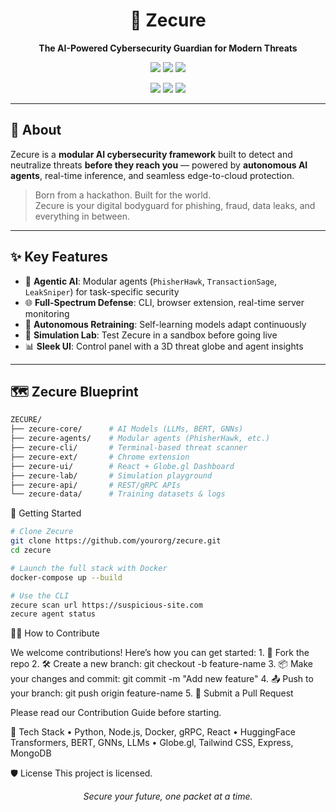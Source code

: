 <h1 align="center">
  🔐 Zecure
</h1>

<p align="center"><b>The AI-Powered Cybersecurity Guardian for Modern Threats</b></p>

<p align="center">
  <img src="https://img.shields.io/badge/build-passing-brightgreen" />
  <img src="https://img.shields.io/github/stars/yourorg/zecure?style=social" />
  <img src="https://img.shields.io/github/license/yourorg/zecure?color=blueviolet" />
</p>

<p align="center">
  <a href="https://zecure.ai"><img src="https://img.shields.io/badge/Visit-Dashboard-blue?logo=chrome" /></a>
  <a href="#-how-to-contribute"><img src="https://img.shields.io/badge/Contribute-Open--Source-brightgreen" /></a>
  <a href="#-zecure-blueprint"><img src="https://img.shields.io/badge/Architecture-Modular--AI-orange" /></a>
</p>

---

## 🧠 About

Zecure is a **modular AI cybersecurity framework** built to detect and neutralize threats **before they reach you** — powered by **autonomous AI agents**, real-time inference, and seamless edge-to-cloud protection.

> Born from a hackathon. Built for the world.  
> Zecure is your digital bodyguard for phishing, fraud, data leaks, and everything in between.

---

## ✨ Key Features

- 🧠 **Agentic AI**: Modular agents (`PhisherHawk`, `TransactionSage`, `LeakSniper`) for task-specific security  
- 🌐 **Full-Spectrum Defense**: CLI, browser extension, real-time server monitoring  
- 🔄 **Autonomous Retraining**: Self-learning models adapt continuously  
- 🧪 **Simulation Lab**: Test Zecure in a sandbox before going live  
- 📊 **Sleek UI**: Control panel with a 3D threat globe and agent insights  

---

## 🗺️ Zecure Blueprint

```bash
ZECURE/
├── zecure-core/      # AI Models (LLMs, BERT, GNNs)
├── zecure-agents/    # Modular agents (PhisherHawk, etc.)
├── zecure-cli/       # Terminal-based threat scanner
├── zecure-ext/       # Chrome extension
├── zecure-ui/        # React + Globe.gl Dashboard
├── zecure-lab/       # Simulation playground
├── zecure-api/       # REST/gRPC APIs
└── zecure-data/      # Training datasets & logs
```

🚀 Getting Started
```bash
# Clone Zecure
git clone https://github.com/yourorg/zecure.git
cd zecure

# Launch the full stack with Docker
docker-compose up --build

# Use the CLI
zecure scan url https://suspicious-site.com
zecure agent status
```
🧑‍💻 How to Contribute

We welcome contributions! Here’s how you can get started:
	1.	🍴 Fork the repo
	2.	🛠️ Create a new branch: git checkout -b feature-name
	3.	📦 Make your changes and commit: git commit -m "Add new feature"
	4.	📤 Push to your branch: git push origin feature-name
	5.	🔁 Submit a Pull Request

Please read our Contribution Guide before starting.

🧩 Tech Stack
	•	Python, Node.js, Docker, gRPC, React
	•	HuggingFace Transformers, BERT, GNNs, LLMs
	•	Globe.gl, Tailwind CSS, Express, MongoDB

🛡️ License
This project is licensed. 


<p align="center"><i>Secure your future, one packet at a time.</i></p>

